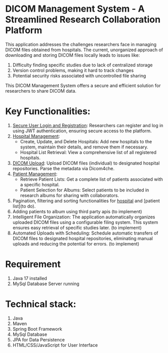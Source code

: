 # DICOM Management System - A Streamlined Research Collaboration Platform

This application addresses the challenges researchers face in managing DICOM files obtained from hospitals.  The current, unorganized approach of downloading and storing DICOM files locally leads to issues like:

1. Difficulty finding specific studies due to lack of centralized storage
2. Version control problems, making it hard to track changes
3. Potential security risks associated with uncontrolled file sharing

This DICOM Management System offers a secure and efficient solution for researchers to share DICOM data.

# Key Functionalities:

1. [Secure User Login and Registration](https://github.com/EraxDhruv/Album/blob/main/backend/src/main/java/com/example/HMS/controller/UserController.java): Researchers can register and log in using JWT authentication, ensuring secure access to the platform.
2. [Hospital Management](https://github.com/EraxDhruv/Album/blob/main/backend/src/main/java/com/example/HMS/controller/HospitalController.java):
    - Create, Update, and Delete Hospitals: Add new hospitals to the system, maintain their details, and remove them if necessary.
    - Hospital List Retrieval: View a comprehensive list of all registered hospitals.
3. [DICOM Upload](https://github.com/EraxDhruv/Album/blob/main/backend/src/main/java/com/example/HMS/controller/DicomPatientController.java): Upload DICOM files (individual) to designated hospital repositories. Parse the metadata via Dicom4che.
4. [Patient Management](https://github.com/EraxDhruv/Album/blob/main/backend/src/main/java/com/example/HMS/controller/DicomPatientController.java):
    - Retrieve Patient Lists: Get a complete list of patients associated with a specific hospital.
    - Patient Selection for Albums: Select patients to be included in research albums for sharing with collaborators.
6. Pagination, filtering and sorting functionalities for [hospital](https://github.com/EraxDhruv/Album/blob/main/backend/src/main/java/com/example/HMS/service/HospitalService.java) and [patient list](to do).
7. Adding patients to album using third party apis (to implement)
8. Intelligent File Organization:  The application automatically organizes uploaded DICOM files using a configurable filing system. This system ensures easy retrieval of specific studies later. (to implement)
9. Automated Uploads with Scheduling:  Schedule automatic transfers of DICOM files to designated hospital repositories, eliminating manual uploads and reducing the potential for errors. (to implement)

# Requirement
1. Java 17 installed
2. MySql Database Server running

# Technical stack:
1. Java
2. Maven
3. Spring Boot Framework
4. MySql Database
5. JPA for Data Persistence
6. HTML/CSS/JavaScript for User Interface

